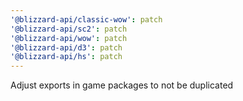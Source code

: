 ```yaml
---
'@blizzard-api/classic-wow': patch
'@blizzard-api/sc2': patch
'@blizzard-api/wow': patch
'@blizzard-api/d3': patch
'@blizzard-api/hs': patch
---
```


Adjust exports in game packages to not be duplicated
